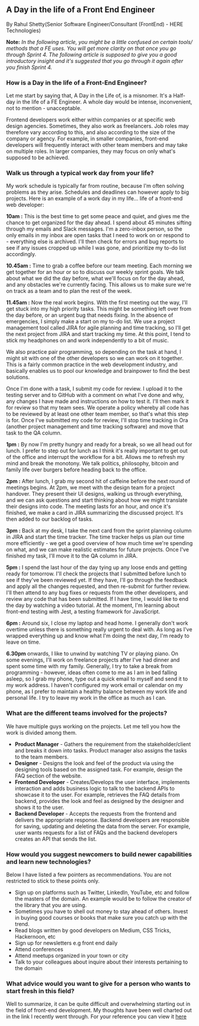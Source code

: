 ## A Day in the life of a Front End Engineer

By Rahul Shetty(Senior Software Engineer/Consultant (FrontEnd) - HERE Technologies)

**Note:** _In the following article, you might be a little confused on certain tools/ methods that a FE uses. You will get more clarity on that once you go through Sprint 4. The following article is supposed to give you a good introductory insight and it's suggested that you go through it again after you finish Sprint 4._


### How is a Day in the life of a Front-End Engineer?

Let me start by saying that, A Day in the Life of, is a misnomer. It's a Half-day in the life of a FE Engineer. A whole day would be intense, inconvenient, not to mention - unacceptable.

Frontend developers work either within companies or at specific web design agencies. Sometimes, they also work as freelancers. Job roles may therefore vary according to this, and also according to the size of the company or agency. For example, in smaller companies, front-end developers will frequently interact with other team members and may take on multiple roles. In larger companies, they may focus on only what's supposed to be achieved.


### Walk us through a typical work day from your life?

My work schedule is typically far from routine, because I'm often solving problems as they arise. Schedules and deadlines can however apply to big projects. Here is an example of a work day in my life… life of a front-end web developer:

**10am :** This is the best time to get some peace and quiet, and gives me the chance to get organized for the day ahead. I spend about 45 minutes sifting through my emails and Slack messages. I'm a zero-inbox person, so the only emails in my inbox are open tasks that I need to work on or respond to - everything else is archived. I'll then check for errors and bug reports to see if any issues cropped up while I was gone, and prioritize my to-do list accordingly.

**10.45am :** Time to grab a coffee before our team meeting. Each morning we get together for an hour or so to discuss our weekly sprint goals. We talk about what we did the day before, what we'll focus on for the day ahead, and any obstacles we're currently facing. This allows us to make sure we're on track as a team and to plan the rest of the week.

**11.45am :** Now the real work begins. With the first meeting out the way, I'll get stuck into my high priority tasks. This might be something left over from the day before, or an urgent bug that needs fixing. In the absence of emergencies, I simply make a start on my to-do list. We use a project management tool called JIRA for agile planning and time tracking, so I'll get the next project from JIRA and start tracking my time. At this point, I tend to stick my headphones on and work independently to a bit of music.

We also practice pair programming, so depending on the task at hand, I might sit with one of the other developers so we can work on it together. This is a fairly common practice in the web development industry, and basically enables us to pool our knowledge and brainpower to find the best solutions.

Once I'm done with a task, I submit my code for review. I upload it to the testing server and to GitHub with a comment on what I've done and why, any changes I have made and instructions on how to test it. I'll then mark it for review so that my team sees. We operate a policy whereby all code has to be reviewed by at least one other team member, so that's what this step is for. Once I've submitted my code for review, I'll stop time tracking in Ora (another project management and time tracking software) and move that task to the QA column.

**1pm :** By now I'm pretty hungry and ready for a break, so we all head out for lunch. I prefer to step out for lunch as I think it's really important to get out of the office and interrupt the workflow for a bit. Allows me to refresh my mind and break the monotony. We talk politics, philosophy, bitcoin and family life over burgers before heading back to the office.

**2pm :** After lunch, I grab my second hit of caffeine before the next round of meetings begins. At 2pm, we meet with the design team for a project handover. They present their UI designs, walking us through everything, and we can ask questions and start thinking about how we might translate their designs into code. The meeting lasts for an hour, and once it's finished, we make a card in JIRA summarizing the discussed project. It's then added to our backlog of tasks.

**3pm :** Back at my desk, I take the next card from the sprint planning column in JIRA and start the time tracker. The time tracker helps us plan our time more efficiently - we get a good overview of how much time we're spending on what, and we can make realistic estimates for future projects. Once I've finished my task, I'll move it to the QA column in JIRA.

**5pm :** I spend the last hour of the day tying up any loose ends and getting ready for tomorrow. I'll check the projects that I submitted before lunch to see if they've been reviewed yet. If they have, I'll go through the feedback and apply all the changes requested, and then re-submit for further review. I'll then attend to any bug fixes or requests from the other developers, and review any code that has been submitted. If I have time, I would like to end the day by watching a video tutorial. At the moment, I'm learning about front-end testing with Jest, a testing framework for JavaScript.

**6pm :** Around six, I close my laptop and head home. I generally don't work overtime unless there is something really urgent to deal with. As long as I've wrapped everything up and know what I'm doing the next day, I'm ready to leave on time.

**6.30pm** onwards, I like to unwind by watching TV or playing piano. On some evenings, I'll work on freelance projects after I've had dinner and spent some time with my family. Generally, I try to take a break from programming - however, ideas often come to me as I am in bed falling asleep, so I grab my phone, type out a quick email to myself and send it to my work address. I haven't configured my work email or calendar on my phone, as I prefer to maintain a healthy balance between my work life and personal life. I try to leave my work in the office as much as I can.

### What are the different teams involved for the projects?

We have multiple guys working on the projects. Let me tell you how the work is divided among them.

- **Product Manager** - Gathers the requirement from the stakeholder/client and breaks it down into tasks. Product manager also assigns the tasks to the team members.
- **Designer** - Designs the look and feel of the product via using the designing tools based on the assigned task. For example, design the FAQ section of the website.
- **Frontend Developer** - Creates/Develops the user interface, implements interaction and adds business logic to talk to the backend APIs to showcase it to the user. For example, retrieves the FAQ details from backend, provides the look and feel as designed by the designer and shows it to the user.
- **Backend Developer** - Accepts the requests from the frontend and delivers the appropriate response. Backend developers are responsible for saving, updating and deleting the data from the server. For example, user wants requests for a list of FAQs and the backend developers creates an API that sends the list.

### How would you suggest newcomers to build newer capabilities and learn new technologies?

Below I have listed a few pointers as recommendations. You are not restricted to stick to these points only.

- Sign up on platforms such as Twitter, LinkedIn, YouTube, etc and follow the masters of the domain. An example would be to follow the creator of the library that you are using.
- Sometimes you have to shell out money to stay ahead of others. Invest in buying good courses or books that make sure you catch up with the trend.
- Read blogs written by good developers on Medium, CSS Tricks, Hackernoon, etc
- Sign up for newsletters e.g front end daily
- Attend conferences
- Attend meetups organized in your town or city
- Talk to your colleagues about inquire about their interests pertaining to the domain

### What advice would you want to give for a person who wants to start fresh in this field?

Well to summarize, it can be quite difficult and overwhelming starting out in the field of front-end development. My thoughts have been well charted out in the link I recently went through. For your reference you can view it [here](https://ihatetomatoes.net/8-tips-become-better-front-end-developer/)
